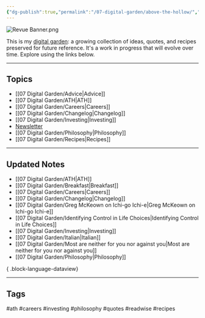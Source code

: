 ```yaml
---
{"dg-publish":true,"permalink":"/07-digital-garden/above-the-hollow/","tags":["gardenEntry"],"updated":"2025-04-05T13:47:15.964-07:00"}
---
```


![Revue Banner.png](/img/user/06%20Utilities/Attachments/Revue%20Banner.png)

This is my [digital garden](https://cagrimmett.com/ideas/2020/11/08/what-are-digital-gardens/): a growing collection of ideas, quotes, and recipes preserved for future reference. It's a work in progress that will evolve over time. Explore using the links below.

---
## Topics

- [[07 Digital Garden/Advice\|Advice]]
- [[07 Digital Garden/ATH\|ATH]]
- [[07 Digital Garden/Careers\|Careers]]
- [[07 Digital Garden/Changelog\|Changelog]]
- [[07 Digital Garden/Investing\|Investing]]
- [Newsletter](https://abovethehollow.beehiiv.com/)
- [[07 Digital Garden/Philosophy\|Philosophy]]
- [[07 Digital Garden/Recipes\|Recipes]]

---
## Updated Notes
- [[07 Digital Garden/ATH\|ATH]]
- [[07 Digital Garden/Breakfast\|Breakfast]]
- [[07 Digital Garden/Careers\|Careers]]
- [[07 Digital Garden/Changelog\|Changelog]]
- [[07 Digital Garden/Greg McKeown on Ichi-go Ichi-e\|Greg McKeown on Ichi-go Ichi-e]]
- [[07 Digital Garden/Identifying Control in Life Choices\|Identifying Control in Life Choices]]
- [[07 Digital Garden/Investing\|Investing]]
- [[07 Digital Garden/Italian\|Italian]]
- [[07 Digital Garden/Most are neither for you nor against you\|Most are neither for you nor against you]]
- [[07 Digital Garden/Philosophy\|Philosophy]]

{ .block-language-dataview}

---
## Tags

#ath #careers #investing #philosophy #quotes #readwise #recipes 